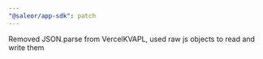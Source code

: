 ```yaml
---
"@saleor/app-sdk": patch
---
```


Removed JSON.parse from VercelKVAPL, used raw js objects to read and write them
